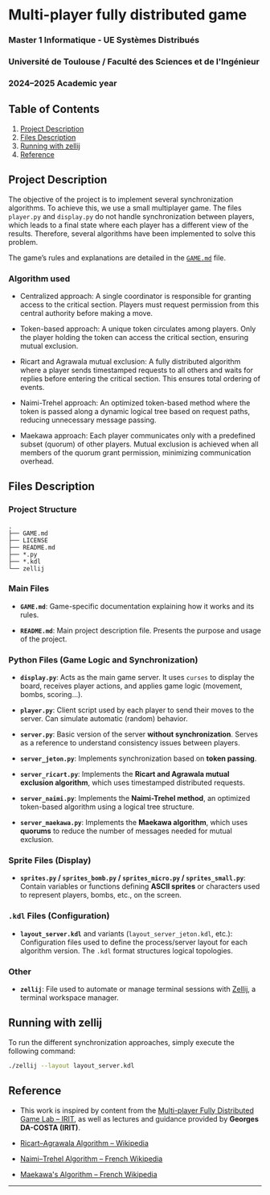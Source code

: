 # Multi-player fully distributed game

### Master 1 Informatique - UE Systèmes Distribués
### Université de Toulouse / Faculté des Sciences et de l'Ingénieur
### 2024–2025 Academic year

## Table of Contents
1. [Project Description](#project-description)
2. [Files Description](#files-description)
3. [Running with zellij](#running-with-zellij)
4. [Reference](#reference)

## Project Description
The objective of the project is to implement several synchronization algorithms. To achieve this, we use a small multiplayer game. The files `player.py` and `display.py` do not handle synchronization between players, which leads to a final state where each player has a different view of the results. Therefore, several algorithms have been implemented to solve this problem.

The game’s rules and explanations are detailed in the [`GAME.md`](./GAME.md) file.

### Algorithm used
- Centralized approach:
A single coordinator is responsible for granting access to the critical section. Players must request permission from this central authority before making a move.

- Token-based approach:
A unique token circulates among players. Only the player holding the token can access the critical section, ensuring mutual exclusion.

- Ricart and Agrawala mutual exclusion:
A fully distributed algorithm where a player sends timestamped requests to all others and waits for replies before entering the critical section. This ensures total ordering of events.

- Naimi-Trehel approach:
An optimized token-based method where the token is passed along a dynamic logical tree based on request paths, reducing unnecessary message passing.

- Maekawa approach:
Each player communicates only with a predefined subset (quorum) of other players. Mutual exclusion is achieved when all members of the quorum grant permission, minimizing communication overhead.


## Files Description

### Project Structure

```
.
├── GAME.md
├── LICENSE
├── README.md
├── *.py
├── *.kdl
└── zellij
```

### Main Files

* **`GAME.md`**:
  Game-specific documentation explaining how it works and its rules.

* **`README.md`**:
  Main project description file. Presents the purpose and usage of the project.


### Python Files (Game Logic and Synchronization)

* **`display.py`**:
  Acts as the main game server. It uses `curses` to display the board, receives player actions, and applies game logic (movement, bombs, scoring…).

* **`player.py`**:
  Client script used by each player to send their moves to the server. Can simulate automatic (random) behavior.

* **`server.py`**:
  Basic version of the server **without synchronization**. Serves as a reference to understand consistency issues between players.

* **`server_jeton.py`**:
  Implements synchronization based on **token passing**.

* **`server_ricart.py`**:
  Implements the **Ricart and Agrawala mutual exclusion algorithm**, which uses timestamped distributed requests.

* **`server_naimi.py`**:
  Implements the **Naimi-Trehel method**, an optimized token-based algorithm using a logical tree structure.

* **`server_maekawa.py`**:
  Implements the **Maekawa algorithm**, which uses **quorums** to reduce the number of messages needed for mutual exclusion.

### Sprite Files (Display)

* **`sprites.py` / `sprites_bomb.py` / `sprites_micro.py` / `sprites_small.py`**:
  Contain variables or functions defining **ASCII sprites** or characters used to represent players, bombs, etc., on the screen.

### `.kdl` Files (Configuration)

* **`layout_server.kdl`** and variants (`layout_server_jeton.kdl`, etc.):
  Configuration files used to define the process/server layout for each algorithm version. The `.kdl` format structures logical topologies.

### Other

* **`zellij`**:
  File used to automate or manage terminal sessions with [Zellij](https://zellij.dev/), a terminal workspace manager.

## Running with zellij
To run the different synchronization approaches, simply execute the following command:

```bash
./zellij --layout layout_server.kdl
```
## Reference

* This work is inspired by content from the [Multi-player Fully Distributed Game Lab – IRIT](https://www.irit.fr/~Georges.Da-Costa/distributed-systems/), as well as lectures and guidance provided by **Georges DA-COSTA (IRIT)**.

* [Ricart–Agrawala Algorithm – Wikipedia](https://en.wikipedia.org/wiki/Ricart%E2%80%93Agrawala_algorithm)

* [Naimi–Trehel Algorithm – French Wikipedia](https://fr.wikipedia.org/wiki/Algorithme_de_Naimi-Trehel)

* [Maekawa's Algorithm – French Wikipedia](https://fr.wikipedia.org/wiki/Algorithme_de_Maekawa)

---

